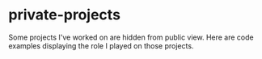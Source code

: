 # private-projects
Some projects I've worked on are hidden from public view. Here are code examples displaying the role I played on those projects.
